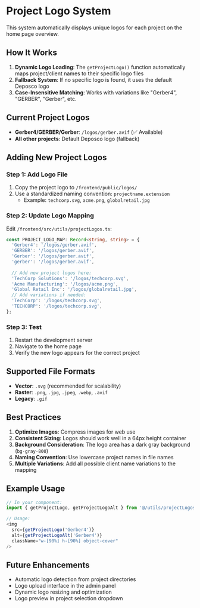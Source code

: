 # Project Logo System

This system automatically displays unique logos for each project on the home page overview.

## How It Works

1. **Dynamic Logo Loading**: The `getProjectLogo()` function automatically maps project/client names to their specific logo files
2. **Fallback System**: If no specific logo is found, it uses the default Deposco logo
3. **Case-Insensitive Matching**: Works with variations like "Gerber4", "GERBER", "Gerber", etc.

## Current Project Logos

- **Gerber4/GERBER/Gerber**: `/logos/gerber.avif` (✅ Available)
- **All other projects**: Default Deposco logo (fallback)

## Adding New Project Logos

### Step 1: Add Logo File
1. Copy the project logo to `/frontend/public/logos/`
2. Use a standardized naming convention: `projectname.extension`
   - Example: `techcorp.svg`, `acme.png`, `globalretail.jpg`

### Step 2: Update Logo Mapping
Edit `/frontend/src/utils/projectLogos.ts`:

```typescript
const PROJECT_LOGO_MAP: Record<string, string> = {
  'Gerber4': '/logos/gerber.avif',
  'GERBER': '/logos/gerber.avif',
  'Gerber': '/logos/gerber.avif',
  'gerber': '/logos/gerber.avif',
  
  // Add new project logos here:
  'TechCorp Solutions': '/logos/techcorp.svg',
  'Acme Manufacturing': '/logos/acme.png',
  'Global Retail Inc': '/logos/globalretail.jpg',
  // Add variations if needed:
  'TechCorp': '/logos/techcorp.svg',
  'TECHCORP': '/logos/techcorp.svg',
};
```

### Step 3: Test
1. Restart the development server
2. Navigate to the home page
3. Verify the new logo appears for the correct project

## Supported File Formats

- **Vector**: `.svg` (recommended for scalability)
- **Raster**: `.png`, `.jpg`, `.jpeg`, `.webp`, `.avif`
- **Legacy**: `.gif`

## Best Practices

1. **Optimize Images**: Compress images for web use
2. **Consistent Sizing**: Logos should work well in a 64px height container
3. **Background Consideration**: The logo area has a dark gray background (`bg-gray-800`)
4. **Naming Convention**: Use lowercase project names in file names
5. **Multiple Variations**: Add all possible client name variations to the mapping

## Example Usage

```typescript
// In your component:
import { getProjectLogo, getProjectLogoAlt } from '@/utils/projectLogos';

// Usage:
<img 
  src={getProjectLogo('Gerber4')} 
  alt={getProjectLogoAlt('Gerber4')} 
  className="w-[90%] h-[90%] object-cover"
/>
```

## Future Enhancements

- Automatic logo detection from project directories
- Logo upload interface in the admin panel
- Dynamic logo resizing and optimization
- Logo preview in project selection dropdown